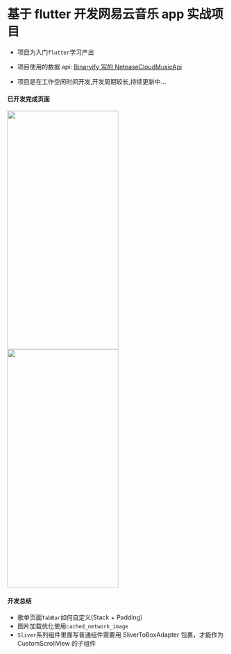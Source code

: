 # 基于 flutter 开发网易云音乐 app 实战项目

- 项目为入门`flutter`学习产出

- 项目使用的数据 api: [Binaryify 写的 NeteaseCloudMusicApi](https://github.com/Binaryify/NeteaseCloudMusicApi)

- 项目是在工作空闲时间开发,开发周期较长,持续更新中...

#### 已开发完成页面

<div style="display:flex; flex-wrap:wrap;">
<img src="tempDir/homePage.gif" width=256 height=550 />

<img src="tempDir/songList.gif" width=256 height=550 />
</div>

#### 开发总结

- 歌单页面`TabBar`如何自定义(Stack + Padding)
- 图片加载优化使用`cached_network_image`
- `Sliver`系列组件里面写普通组件需要用 SliverToBoxAdapter 包裹，才能作为 CustomScrollView 的子组件
